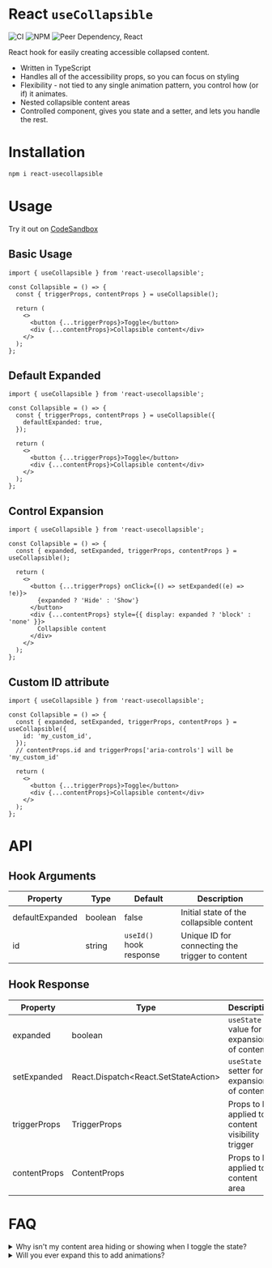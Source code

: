 # React `useCollapsible`

![CI](https://github.com/tywayne/react-usecollapsible/actions/workflows/ci.yml/badge.svg?branch=main)
![NPM](https://img.shields.io/npm/v/react-usecollapsible)
![Peer Dependency, React](https://img.shields.io/npm/dependency-version/react-usecollapsible/peer/react)

React hook for easily creating accessible collapsed content.

- Written in TypeScript
- Handles all of the accessibility props, so you can focus on styling
- Flexibility - not tied to any single animation pattern, you control how (or if) it animates.
- Nested collapsible content areas
- Controlled component, gives you state and a setter, and lets you handle the rest.

# Installation

```sh
npm i react-usecollapsible
```

# Usage

Try it out on [CodeSandbox](https://codesandbox.io/s/react-usecollapsible-example-8hp1o7)

## Basic Usage

```tsx
import { useCollapsible } from 'react-usecollapsible';

const Collapsible = () => {
  const { triggerProps, contentProps } = useCollapsible();

  return (
    <>
      <button {...triggerProps}>Toggle</button>
      <div {...contentProps}>Collapsible content</div>
    </>
  );
};
```

## Default Expanded

```tsx
import { useCollapsible } from 'react-usecollapsible';

const Collapsible = () => {
  const { triggerProps, contentProps } = useCollapsible({
    defaultExpanded: true,
  });

  return (
    <>
      <button {...triggerProps}>Toggle</button>
      <div {...contentProps}>Collapsible content</div>
    </>
  );
};
```

## Control Expansion

```tsx
import { useCollapsible } from 'react-usecollapsible';

const Collapsible = () => {
  const { expanded, setExpanded, triggerProps, contentProps } = useCollapsible();

  return (
    <>
      <button {...triggerProps} onClick={() => setExpanded((e) => !e)}>
        {expanded ? 'Hide' : 'Show'}
      </button>
      <div {...contentProps} style={{ display: expanded ? 'block' : 'none' }}>
        Collapsible content
      </div>
    </>
  );
};
```

## Custom ID attribute

```tsx
import { useCollapsible } from 'react-usecollapsible';

const Collapsible = () => {
  const { expanded, setExpanded, triggerProps, contentProps } = useCollapsible({
    id: 'my_custom_id',
  });
  // contentProps.id and triggerProps['aria-controls'] will be 'my_custom_id'

  return (
    <>
      <button {...triggerProps}>Toggle</button>
      <div {...contentProps}>Collapsible content</div>
    </>
  );
};
```

# API

## Hook Arguments

| Property        | Type    | Default                 | Description                                     |
| --------------- | ------- | ----------------------- | ----------------------------------------------- |
| defaultExpanded | boolean | false                   | Initial state of the collapsible content        |
| id              | string  | `useId()` hook response | Unique ID for connecting the trigger to content |

## Hook Response

| Property     | Type                                          | Description                                       |
| ------------ | --------------------------------------------- | ------------------------------------------------- |
| expanded     | boolean                                       | `useState` value for expansion of content         |
| setExpanded  | React.Dispatch<React.SetStateAction<boolean>> | `useState` setter for expansion of content        |
| triggerProps | TriggerProps                                  | Props to be applied to content visibility trigger |
| contentProps | ContentProps                                  | Props to be applied to content area               |

# FAQ

<details>
  <summary>Why isn't my content area hiding or showing when I toggle the state?</summary>

This is likely because you need to style your content based on the expanded state. To give maximum flexibility in _how_ you'd like to animate (or not animate) the expansion, styling is left completely up to you.

This hook controls how accessibility tools see the content, not how it looks visually.

</details>

<details>
  <summary>Will you ever expand this to add animations?</summary>
  
  Not likely. This is purposefully simplified to only control the accessibility properties of collapsible content.

Feel free to use this hook as a dependency on a component package that implements animations if you'd like!

</details>
